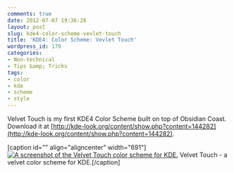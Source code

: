 ```yaml
---
comments: true
date: 2012-07-07 19:36:28
layout: post
slug: kde4-color-scheme-vevlet-touch
title: 'KDE4: Color Scheme: Vevlet Touch'
wordpress_id: 179
categories:
- Non-technical
- Tips &amp; Tricks
tags:
- color
- kde
- scheme
- style
---
```


Velvet Touch is my first KDE4 Color Scheme built on top of Obsidian Coast. Download it at [http://kde-look.org/content/show.php?content=144282](http://kde-look.org/content/show.php?content=144282).

[caption id="" align="aligncenter" width="691"][![A screenshot of the Velvet Touch color scheme for KDE.](http://kde-look.org/CONTENT/content-pre1/144282-1.png)](http://kde-look.org/content/show.php?content=144282) Velvet Touch - a velvet color scheme for KDE.[/caption]
